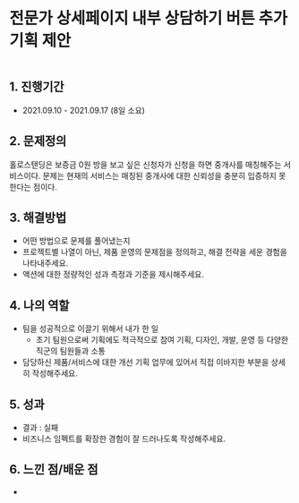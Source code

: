 # 전문가 상세페이지 내부 상담하기 버튼 추가 기획 제안

<figure><img src="https://files.gitbook.com/v0/b/gitbook-x-prod.appspot.com/o/spaces%2FVma2fZdYpzVKe3WRZJd1%2Fuploads%2FX7zoyJ13Fq0OnBUZENvq%2Fimage.png?alt=media&#x26;token=8a06ded6-a666-407b-b527-e28da6c6ed03" alt=""><figcaption></figcaption></figure>

## 1. 진행기간 <a href="#1." id="1."></a>

* 2021.09.10 - 2021.09.17 (8일 소요)

## 2. 문제정의 <a href="#2." id="2."></a>

홀로스탠딩은 보증금 0원 방을 보고 싶은 신청자가 신청을 하면 중개사를 매칭해주는 서비스이다. 문제는 현재의 서비스는 매칭된 중개사에 대한 신뢰성을 충분히 입증하지 못한다는 점이다.

## 3. 해결방법 <a href="#3." id="3."></a>

* 어떤 방법으로 문제를 풀어냈는지
* 프로젝트별 나열이 아닌, 제품 운영의 문제점을 정의하고, 해결 전략을 세운 경험을 나타내주세요.
* 액션에 대한 정량적인 성과 측정과 기준을 제시해주세요.

## 4. 나의 역할 <a href="#4." id="4."></a>

* 팀을 성공적으로 이끌기 위해서 내가 한 일
  * 초기 팀원으로써 기획에도 적극적으로 참여 기획, 디자인, 개발, 운영 등 다양한 직군의 팀원들과 소통
* 담당하신 제품/서비스에 대한 개선 기획 업무에 있어서 직접 이바지한 부분을 상세히 작성해주세요.

## 5. 성과 <a href="#5." id="5."></a>

* 결과 : 실패
* 비즈니스 임펙트를 확장한 경험이 잘 드러나도록 작성해주세요.

## 6. 느낀 점/배운 점 <a href="#6." id="6."></a>

* ​
